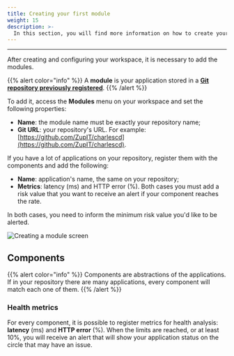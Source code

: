```yaml
---
title: Creating your first module
weight: 15
description: >-
  In this section, you will find more information on how to create your first module. 
---
```


---

After creating and configuring your workspace, it is necessary to add the modules.

{{% alert color="info" %}}
A **module** is your application stored in a [**Git repository previously registered**](defining-a-workspace/github).
{{% /alert %}}

To add it, access the **Modules** menu on your workspace and set the following properties:

* **Name**: the module name must be exactly your repository name; 
* **Git URL**: your repository's URL. For example: [https://github.com/ZupIT/charlescd](https://github.com/ZupIT/charlescd).

If you have a lot of applications on your repository, register them with the components and add the following:

* **Name**: application's name, the same on your repository;
* **Metrics**: latency \(ms\) and HTTP error \(%\). Both cases you must add a risk value that you want to receive an alert if your component reaches the rate. 

In both cases, you need to inform the minimum risk value you'd like to be alerted.

![Creating a module screen](/shared/criac-a-o-de-modulo%20%282%29%20%281%29.png)

## Components

{{% alert color="info" %}}
Components are abstractions of the applications. If in your repository there are many applications, every component will match each one of them.
{{% /alert %}}

### Health metrics

For every component, it is possible to register metrics for health analysis: **latency** \(ms\) and **HTTP error** \(%\). When the limits are reached, or at least 10%, you will receive an alert that will show your application status on the circle that may have an issue.
